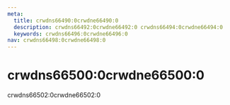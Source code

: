 ```yaml
---
meta:
  title: crwdns66490:0crwdne66490:0
  description: crwdns66492:0crwdne66492:0 crwdns66494:0crwdne66494:0
  keywords: crwdns66496:0crwdne66496:0
nav: crwdns66498:0crwdne66498:0
---
```


# crwdns66500:0crwdne66500:0
crwdns66502:0crwdne66502:0

<entry-ad />

<doc-footer />
